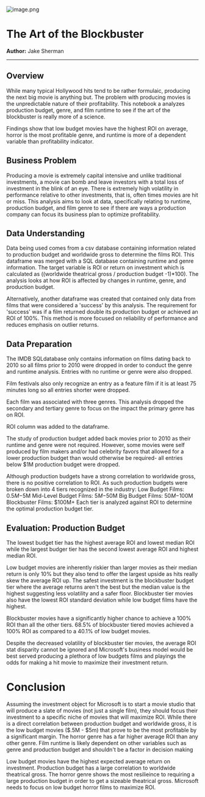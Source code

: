 ![image.png](attachment:image.png)
# The Art of the Blockbuster

**Author:** Jake Sherman
***

## Overview

While many typical Hollywood hits tend to be rather formulaic, producing the next big movie is anything but.  The problem with producing movies is the unpredictable nature of their profitability.  This notebook a analyzes production budget, genre, and film runtime to see if the art of the blockbuster is really more of a science. 

Findings show that low budget movies have the highest ROI on average, horror is the most profitable genre, and runtime is more of a dependent variable than profitability indicator.

## Business Problem

Producing a movie is extremely capital intensive and unlike traditional investments, a movie can bomb and leave investors with a total loss of investment in the blink of an eye.  There is extremely high volatility in performance relative to other investments, that is, often times movies are hit or miss.  This analysis aims to look at data, specifically relating to runtime, production budget, and film genre to see if there are ways a production company can focus its business plan to optimize profitability.

## Data Understanding

Data being used comes from a csv database containing information related to production budget and worldwide gross to determine the films ROI.  This dataframe was merged with a SQL database containing runtime and genre information. The target variable is ROI or return on investment which is calculated as ((worldwide theatrical gross / production budget -1)*100). The analysis looks at how ROI is affected by changes in runtime, genre, and production budget.

Alternatively, another dataframe was created that contained only data from films that were considered a 'success' by this analysis.  The requirement for 'success' was if a film returned double its production budget or achieved an ROI of 100%.  This method is more focused on reliability of performance and reduces emphasis on outlier returns.

## Data Preparation

The IMDB SQLdatabase only contains information on films dating back to 2010 so all films prior to 2010 were dropped in order to conduct the genre and runtime analysis. Entries with no runtime or genre were also dropped.

Film festivals also only recognize an entry as a feature film if it is at least 75 minutes long so all entries shorter were dropped.

Each film was associated with three genres.  This analysis dropped the secondary and tertiary genre to focus on the impact the primary genre has on ROI.

ROI column was added to the dataframe.

The study of production budget added back movies prior to 2010 as their runtime and genre were not required. However, some movies were self produced by film makers and/or had celebrity favors that allowed for a lower production budget than would otherwise be required- all entries below $1M production budget were dropped.

Although production budgets have a strong correlation to worldwide gross, there is no positive correlation to ROI.  As such production budgets were broken down into 4 tiers recognized in the industry:
        Low Budget Films: $0.5M-$5M
        Mid-Level Budget Films: $5M-$50M
        Big Budget Films: $50M-$100M
        Blockbuster Films: $100M+
Each tier is analyzed against ROI to determine the optimal production budget tier.

## Evaluation: Production Budget
The lowest budget tier has the highest average ROI and lowest median ROI while the largest budger tier has the second lowest average ROI and highest median ROI.

Low budget movies are inherently riskier than larger movies as their median return is only 10% but they also tend to offer the largest upside as hits really skew the average ROI up.  The safest investment is the blockbuster budget tier where the average returns aren't the best but the median value is the highest suggesting less volatility and a safer floor.  Blockbuster tier movies also have the lowest ROI standard deviation while low budget films have the highest.

Blockbuster movies have a significantly higher chance to achieve a 100% ROI than all the other tiers. 68.5% of blockbuster tiered movies achieved a 100% ROI as compared to a 40.1% of low budget movies.

Despite the decreased volatility of blockbuster tier movies, the average ROI stat disparity cannot be ignored and Microsoft's business model would be best served producing a plethora of low budgets films and playings the odds for making a hit movie to maximize their investment return.

# Conclusion
Assuming the investment object for Microsoft is to start a movie studio that will produce a slate of movies (not just a single film), they should focus their investment to a specific niche of movies that will maximize ROI.  While there is a direct correlation between production budget and worldwide gross, it is the low budget movies ($.5M - $5m) that prove to be the most profitable by a significant margin.  The horror genre has a far higher average ROI than any other genre.  Film runtime is likely dependent on other variables such as genre and production budget and shouldn't be a factor in decision making

Low budget movies have the highest expected average return on investment.
Production budget has a large correlation to worldwide theatrical gross.
The horror genre shows the most resilieince to requiring a large production budget in order to get a sizeable theatrical gross.
Microsoft needs to focus on low budget horror films to maximize ROI.